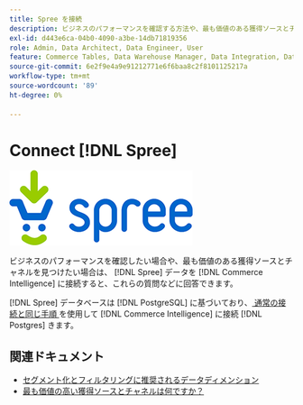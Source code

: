 ```yaml
---
title: Spree を接続
description: ビジネスのパフォーマンスを確認する方法や、最も価値のある獲得ソースとチャネルを見つける方法について説明します。
exl-id: d443e6ca-04b0-4090-a3be-14db71819356
role: Admin, Data Architect, Data Engineer, User
feature: Commerce Tables, Data Warehouse Manager, Data Integration, Data Import/Export
source-git-commit: 6e2f9e4a9e91212771e6f6baa8c2f8101125217a
workflow-type: tm+mt
source-wordcount: '89'
ht-degree: 0%

---
```


# Connect [!DNL Spree]

![](../../../assets/spree-commerce-logo.png)

ビジネスのパフォーマンスを確認したい場合や、最も価値のある獲得ソースとチャネルを見つけたい場合は、 [!DNL Spree] データを [!DNL Commerce Intelligence] に接続すると、これらの質問などに回答できます。

[!DNL Spree] データベースは [!DNL PostgreSQL] に基づいており、[ 通常の接続と同じ手順 ](../integrations/postgresql.md) を使用して [!DNL Commerce Intelligence] に接続  [!DNL Postgres]  きます。

## 関連ドキュメント

* [セグメント化とフィルタリングに推奨されるデータディメンション](../../../best-practices/segment-filter.md)
* [最も価値の高い獲得ソースとチャネルは何ですか？](../../analysis/most-value-source-channel.md)
